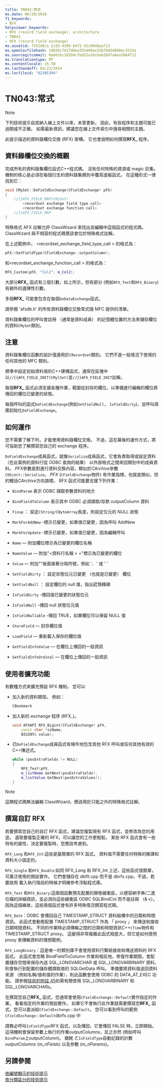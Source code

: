 ```yaml
---
title: TN043:常式
ms.date: 06/28/2018
f1_keywords:
- RFX
helpviewer_keywords:
- RFX (record field exchange), architecture
- TN043
- RFX (record field exchange)
ms.assetid: f552d0c1-2c83-4389-b472-42c9940aa713
ms.openlocfilehash: 18820c7d17ddea355490ee32679d5d690ec3533e
ms.sourcegitcommit: 0ab61bc3d2b6cfbd52a16c6ab2b97a8ea1864f12
ms.translationtype: MT
ms.contentlocale: zh-TW
ms.lasthandoff: 04/23/2019
ms.locfileid: "62305394"
---
```

# <a name="tn043-rfx-routines"></a>TN043:常式

> [!NOTE]
> 下列技術提示自其納入線上文件以來，未曾更新。 因此，有些程序和主題可能已過期或不正確。 如需最新資訊，建議您在線上文件索引中搜尋相關的主題。

此提示描述的資料錄欄位交換 (RFX) 架構。 它也會說明如何撰寫**RFX_** 程序。

## <a name="overview-of-record-field-exchange"></a>資料錄欄位交換的概觀

完成所有的資料錄集欄位函式C++程式碼。 沒有任何特殊的資源或 magic 巨集。 機制的核心是必須在每個衍生的資料錄集類別中覆寫虛擬函式。 在這種形式一律找到它：

```cpp
void CMySet::DoFieldExchange(CFieldExchange* pFX)
{
    //{{AFX_FIELD_MAP(CMySet)
        <recordset exchange field type call>
        <recordset exchange function call>
    //}}AFX_FIELD_MAP
}
```

特殊格式 AFX 註解允許 ClassWizard 來找出並編輯中這個函式的程式碼。 ClassWizard 與不相容的程式碼應該會位於特殊格式註解。

在上述範例中， \<recordset_exchange_field_type_call > 的格式為：

```cpp
pFX->SetFieldType(CFieldExchange::outputColumn);
```

和\<recordset_exchange_function_call > 的格式為：

```cpp
RFX_Custom(pFX, "Col2", m_Col2);
```

大部分**RFX_** 函式有三個引數，如上所示，但有部分 (例如`RFX_Text`和`RFX_Binary`) 有額外的選擇性引數。

多個**RFX_** 可能會包含在每個`DoDataExchange`函式。

請參閱 'afxdb.h' 的所有資料錄欄位交換常式隨 MFC 提供的清單。

資料錄集欄位的呼叫會註冊 （通常是資料成員） 的記憶體位置的方法來儲存欄位的資料`CMySet`類別。

## <a name="notes"></a>注意

資料錄集欄位函數的設計僅適用於`CRecordset`類別。 它們不是一般情況下使用的任何其他的 MFC 類別。

標準中設定初始資料值的C++建構函式，通常在區塊中以`//{{AFX_FIELD_INIT(CMylSet)`並`//}}AFX_FIELD_INIT`註解。

每個**RFX_** 函式必須支援各種作業，範圍從封存的欄位，以準備進行編輯的欄位將傳回的欄位已變更的狀態。

每個呼叫的函式`DoFieldExchange`(例如`SetFieldNull`， `IsFieldDirty`)，並呼叫周圍初始化`DoFieldExchange`。

## <a name="how-does-it-work"></a>如何運作

您不需要了解下列，才能使用資料錄欄位交換。 不過，這在幕後的運作方式，將可協助您了解撰寫您自己的 exchange 程序。

`DoFieldExchange`成員函式，就像`Serialize`成員函式，它會負責取得或設定資料 （在此案例的資料行從 ODBC 查詢的結果） 以外部格式之間來回類別中的成員資料。 *PFX*參數是對進行資料交換內容，類似於*CArchive*參數`CObject::Serialize`。 *PFX* (`CFieldExchange`物件) 有作業指標，也就是類似，但的概括*CArchive*方向旗標。 RFX 函式可能要支援下列作業：

- `BindParam` 表示 ODBC 擷取參數資料的地方

- `BindFieldToColumn` 表示其中 ODBC 必須擷取/存款 outputColumn 資料

- `Fixup` ： 設定`CString/CByteArray`長度，則設定位元的 NULL 狀態

- `MarkForAddNew` -標示已變更，如果值已變更，因為呼叫 AddNew

- `MarkForUpdate` -標示已變更，如果值已變更，因為編輯呼叫

- `Name` — 附加欄位標示為已變更的欄位名稱

- `NameValue` — 附加"\<資料行名稱 > ="標示為已變更的欄位

- `Value` — 附加""後面接著分隔符號，例如 '、' 或 ' '

- `SetFieldDirty` ： 設定狀態位元已變更 （也就是已變更） 欄位

- `SetFieldNull` ： 設定欄位的 null 值，指出葒鷑糔磢

- `IsFieldDirty` -傳回值已變更的狀態位元

- `IsFieldNull` -傳回 null 狀態位元值

- `IsFieldNullable` -傳回 TRUE，如果欄位可以保留 NULL 值

- `StoreField` — 封存欄位值

- `LoadField` — 重新載入保存的欄位值

- `GetFieldInfoValue` — 在欄位上傳回的一般資訊

- `GetFieldInfoOrdinal` — 在欄位上傳回的一般資訊

## <a name="user-extensions"></a>使用者擴充功能

有數種方式來擴充預設 RFX 機制。 您可以

- 加入新的資料類型。 例如：

    ```cpp
    CBookmark
    ```

- 加入新的 exchange 程序 (RFX_)。

    ```cpp
    void AFXAPI RFX_Bigint(CFieldExchange* pFX,
        const char *szName,
        BIGINT& value);
    ```

- 已`DoFieldExchange`成員函式有條件地包含其他 RFX 呼叫或任何其他有效的C++陳述式。

    ```cpp
    while (posExtraFields != NULL)
    {
        RFX_Text(pFX,
        m_listName.GetNext(posExtraFields),
        m_listValue.GetNext(posExtraValues));
    }
    ```

> [!NOTE]
> 這類程式碼無法編輯 ClassWizard，應該用於只能之外的特殊格式註解。

## <a name="writing-a-custom-rfx"></a>撰寫自訂 RFX

若要撰寫您自己的自訂 RFX 函式，建議您複製現有 RFX 函式，並修改為您的用途。 選取要複製正確的 RFX，可以讓您的工作更輕鬆。 某些 RFX 函式會有一些特有的屬性，決定要複製時，您應該考慮到。

`RFX_Long` 和`RFX_Int`:這些是最簡單的 RFX 函式。 資料值不需要任何特殊的解譯和資料大小固定的。

`RFX_Single` 和`RFX_Double`:如同 RFX_Long 和 RFX_Int 上述，這些函式很簡單，可廣泛使用的預設實作。 它們會儲存在 dbflt.cpp 而不是 dbrfx.cpp，不過，若要啟用 載入執行階段的時候才明確參考浮點程式庫。

`RFX_Text` 和`RFX_Binary`:這兩個函數預先配置的靜態緩衝區，以便容納字串/二進位檔的詳細資訊，並必須向這些緩衝區 ODBC SQLBindCol 而不是註冊 （& v）。 因為這個緣故，這些兩個函式會有許多特殊情況撰寫程式碼。

`RFX_Date`：ODBC 會傳回自己 TIMESTAMP_STRUCT 資料結構中的日期和時間資訊。 此函式會動態配置 TIMESTAMP_STRUCT 作為 「 proxy 」 來傳送和接收日期時間資料。 不同的作業時必須傳輸之間的日期和時間資訊C++`CTime`物件和 TIMESTAMP_STRUCT proxy。 這變得非常複雜此函式相當大，但它是如何使用 proxy 來傳輸資料的理想範例。

`RFX_LongBinary`：這是唯一的類別庫不會使用資料行繫結接收和傳送資料的 RFX 函式。 此函式會忽略 BindFieldToColumn 作業和相反地，修復作業期間，會配置儲存空間來保存內送 SQL_LONGVARCHAR 或 SQL_LONGVARBINARY 資料，則會執行到配置的儲存體擷取值的 SQLGetData 呼叫。 準備要將資料值送回資料來源 （例如名稱/值和值的作業），則此函數會使用 ODBC 的 DATA_AT_EXEC 功能。 請參閱[技術的附註 45](../mfc/tn045-mfc-database-support-for-long-varchar-varbinary.md)如需有關使用 SQL_LONGVARBINARY 和 SQL_LONGVARCHARs。

在撰寫您自己**RFX_** 函式，您通常會使用`CFieldExchange::Default`實作指定的作業。 看看指定的作業的預設實作。 如果它不會執行此作業就需要撰寫您**RFX_** 函式，您可以委派給`CFieldExchange::Default`。 您可以看到呼叫的範例`CFieldExchange::Default`dbrfx.cpp 中

請務必呼叫`IsFieldType`RFX 函式，以及傳回，它會傳回 FALSE 時，立即開始。 這項機制會保留參數上執行的作業*outputColumns*，反之亦然 (例如呼叫`BindParam`上*outputColumn*)。 颾魤 ㄛ`IsFieldType`自動記錄的計數*outputColumns* (*m_nFields*) 以及參數 (*m_nParams*)。

## <a name="see-also"></a>另請參閱

[依編號顯示的技術提示](../mfc/technical-notes-by-number.md)<br/>
[依分類區分的技術提示](../mfc/technical-notes-by-category.md)
